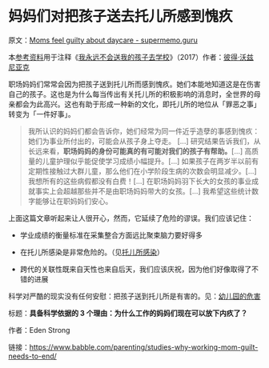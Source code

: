 # 妈妈们对把孩子送去托儿所感到愧疚

原文：[Moms feel guilty about daycare - supermemo.guru](https://supermemo.guru/wiki/Moms_feel_guilty_about_daycare)

本[参考资料](https://supermemo.guru/wiki/References)用于注释《[我永远不会送我的孩子去学校](https://supermemo.guru/wiki/Problem_of_Schooling)》（2017）作者：[彼得·沃兹尼亚克](https://supermemo.guru/wiki/Piotr_Wozniak)

职场妈妈们常常会因为把孩子送到托儿所而感到愧疚。她们本能地知道这是在伤害自己的孩子。这也是为什么每当传出有关托儿所的积极影响的消息时，全世界的母亲都会为此高兴。这也有助于形成一种新的文化，即托儿所的地位从「罪恶之事」转变为「一件好事」。

> 我所认识的妈妈们都会告诉你，她们经常为同一件近乎造孽的事感到愧疚：她们为事业所付出的，可能会从孩子身上夺走。 [...] 研究结果告诉我们，从长远来看，**职场妈妈的身份可能真的有可能对我们的孩子有帮助。**[...] 高质量的儿童护理似乎能促使学习成绩小幅提升。[...] 如果孩子在两岁半以前有定期性接触过大群儿童，那么他们在小学阶段生病的次数会明显减少。[...] 我想所有的这些病假都没有白费！[...] 在职场妈妈羽下长大的女孩的事业成就事实上会超越那些并不是由职场妈妈带大的女孩。[...] 我希望这些统计数字能够让在职妈妈们安心。

上面这篇文章听起来让人很开心，然而，它延续了危险的谬误。我们应该记住：

- 学业成绩的衡量标准在采集整合方面远比聚束脑力要好得多

- 在托儿所感染是非常危险的。（见[托儿所感染](https://supermemo.guru/wiki/Daycare_infections)）

- 跨代的关联性既来自天性也来自后天，我们应该庆祝，因为他们好像取得了不错的进展

科学对严酷的现实没有任何安慰：把孩子送到托儿所是有害的。见：[幼儿园的危害](https://supermemo.guru/wiki/Daycare_misery)

标题：**具备科学依据的 3 个理由：为什么工作的妈妈们现在可以放下内疚了？**

作者：Eden Strong

链接：https://www.babble.com/parenting/studies-why-working-mom-guilt-needs-to-end/